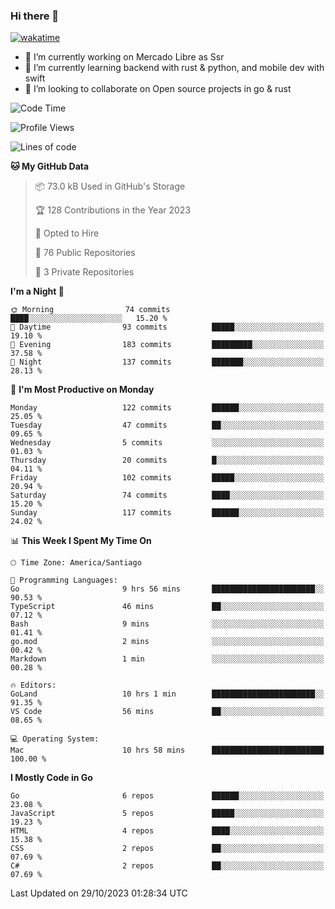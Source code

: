 ### Hi there 👋

[![wakatime](https://wakatime.com/badge/user/330beacb-fb27-4e32-bc38-f8f521bcf832.svg)](https://wakatime.com/@330beacb-fb27-4e32-bc38-f8f521bcf832)

- 🔭 I’m currently working on Mercado Libre as Ssr
- 🌱 I’m currently learning backend with rust & python, and mobile dev with swift
- 👯 I’m looking to collaborate on Open source projects in go & rust

<!--START_SECTION:waka-->
![Code Time](http://img.shields.io/badge/Code%20Time-400%20hrs%2026%20mins-blue)

![Profile Views](http://img.shields.io/badge/Profile%20Views-0-blue)

![Lines of code](https://img.shields.io/badge/From%20Hello%20World%20I%27ve%20Written-3.5%20million%20lines%20of%20code-blue)

**🐱 My GitHub Data** 

> 📦 73.0 kB Used in GitHub's Storage 
 > 
> 🏆 128 Contributions in the Year 2023
 > 
> 💼 Opted to Hire
 > 
> 📜 76 Public Repositories 
 > 
> 🔑 3 Private Repositories 
 > 
**I'm a Night 🦉** 

```text
🌞 Morning                74 commits          ████░░░░░░░░░░░░░░░░░░░░░   15.20 % 
🌆 Daytime                93 commits          █████░░░░░░░░░░░░░░░░░░░░   19.10 % 
🌃 Evening                183 commits         █████████░░░░░░░░░░░░░░░░   37.58 % 
🌙 Night                  137 commits         ███████░░░░░░░░░░░░░░░░░░   28.13 % 
```
📅 **I'm Most Productive on Monday** 

```text
Monday                   122 commits         ██████░░░░░░░░░░░░░░░░░░░   25.05 % 
Tuesday                  47 commits          ██░░░░░░░░░░░░░░░░░░░░░░░   09.65 % 
Wednesday                5 commits           ░░░░░░░░░░░░░░░░░░░░░░░░░   01.03 % 
Thursday                 20 commits          █░░░░░░░░░░░░░░░░░░░░░░░░   04.11 % 
Friday                   102 commits         █████░░░░░░░░░░░░░░░░░░░░   20.94 % 
Saturday                 74 commits          ████░░░░░░░░░░░░░░░░░░░░░   15.20 % 
Sunday                   117 commits         ██████░░░░░░░░░░░░░░░░░░░   24.02 % 
```


📊 **This Week I Spent My Time On** 

```text
🕑︎ Time Zone: America/Santiago

💬 Programming Languages: 
Go                       9 hrs 56 mins       ███████████████████████░░   90.53 % 
TypeScript               46 mins             ██░░░░░░░░░░░░░░░░░░░░░░░   07.12 % 
Bash                     9 mins              ░░░░░░░░░░░░░░░░░░░░░░░░░   01.41 % 
go.mod                   2 mins              ░░░░░░░░░░░░░░░░░░░░░░░░░   00.42 % 
Markdown                 1 min               ░░░░░░░░░░░░░░░░░░░░░░░░░   00.28 % 

🔥 Editors: 
GoLand                   10 hrs 1 min        ███████████████████████░░   91.35 % 
VS Code                  56 mins             ██░░░░░░░░░░░░░░░░░░░░░░░   08.65 % 

💻 Operating System: 
Mac                      10 hrs 58 mins      █████████████████████████   100.00 % 
```

**I Mostly Code in Go** 

```text
Go                       6 repos             ██████░░░░░░░░░░░░░░░░░░░   23.08 % 
JavaScript               5 repos             █████░░░░░░░░░░░░░░░░░░░░   19.23 % 
HTML                     4 repos             ████░░░░░░░░░░░░░░░░░░░░░   15.38 % 
CSS                      2 repos             ██░░░░░░░░░░░░░░░░░░░░░░░   07.69 % 
C#                       2 repos             ██░░░░░░░░░░░░░░░░░░░░░░░   07.69 % 
```




 Last Updated on 29/10/2023 01:28:34 UTC
<!--END_SECTION:waka-->
